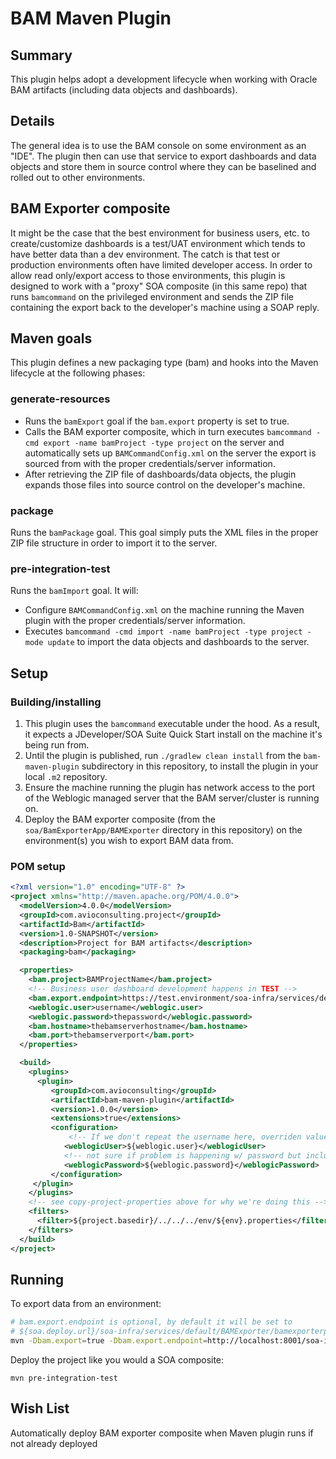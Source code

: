 # BAM Maven Plugin

## Summary

This plugin helps adopt a development lifecycle when working with Oracle BAM artifacts (including data objects and dashboards).

## Details

The general idea is to use the BAM console on some environment as an "IDE". The plugin then can use that service to export dashboards and data objects and store them in source control where they can be baselined and rolled out to other environments.

## BAM Exporter composite

It might be the case that the best environment for business users, etc. to create/customize dashboards is a test/UAT environment which tends to have better data than a dev environment. The catch is that test or production environments often have limited developer access. In order to allow read only/export access to those environments, this plugin is designed to work with a "proxy" SOA composite (in this same repo) that runs `bamcommand` on the privileged environment and sends the ZIP file containing the export back to the developer's machine using a SOAP reply.

## Maven goals

This plugin defines a new packaging type (bam) and hooks into the Maven lifecycle at the following phases:

### generate-resources
* Runs the `bamExport` goal if the `bam.export` property is set to true.
* Calls the BAM exporter composite, which in turn executes `bamcommand -cmd export -name bamProject -type project` on the server and automatically sets up `BAMCommandConfig.xml` on the server the export is sourced from with the proper credentials/server information.
* After retrieving the ZIP file of dashboards/data objects, the plugin expands those files into source control on the developer's machine.
### package
Runs the `bamPackage` goal. This goal simply puts the XML files in the proper ZIP file structure in order to import it to the server.
### pre-integration-test
Runs the `bamImport` goal. It will:
* Configure `BAMCommandConfig.xml` on the machine running the Maven plugin with the proper credentials/server information.
* Executes `bamcommand -cmd import -name bamProject -type project -mode update` to import the data objects and dashboards to the server.

## Setup

### Building/installing

1. This plugin uses the `bamcommand` executable under the hood. As a result, it expects a JDeveloper/SOA Suite Quick Start install on the machine it's being run from.
2. Until the plugin is published, run `./gradlew clean install` from the `bam-maven-plugin` subdirectory in this repository, to install the plugin in your local `.m2` repository.
3. Ensure the machine running the plugin has network access to the port of the Weblogic managed server that the BAM server/cluster is running on.
4. Deploy the BAM exporter composite (from the `soa/BamExporterApp/BAMExporter` directory in this repository) on the environment(s) you wish to export BAM data from.

### POM setup

```xml
<?xml version="1.0" encoding="UTF-8" ?>
<project xmlns="http://maven.apache.org/POM/4.0.0">
  <modelVersion>4.0.0</modelVersion>
  <groupId>com.avioconsulting.project</groupId>
  <artifactId>Bam</artifactId>
  <version>1.0-SNAPSHOT</version>
  <description>Project for BAM artifacts</description>
  <packaging>bam</packaging>

  <properties>
    <bam.project>BAMProjectName</bam.project>
    <!-- Business user dashboard development happens in TEST -->
    <bam.export.endpoint>https://test.environment/soa-infra/services/default/BAMExporter/bamexporterprocess_client_ep</bam.export.endpoint>
    <weblogic.user>username</weblogic.user>
    <weblogic.password>thepassword</weblogic.password>
    <bam.hostname>thebamserverhostname</bam.hostname>
    <bam.port>thebamserverport</bam.port>
  </properties>

  <build>
    <plugins>     
      <plugin>
         <groupId>com.avioconsulting</groupId>
         <artifactId>bam-maven-plugin</artifactId>
         <version>1.0.0</version>
         <extensions>true</extensions>
         <configuration>
             <!-- If we don't repeat the username here, overriden values from settings.xml do not make it into the plugin for some reason -->
            <weblogicUser>${weblogic.user}</weblogicUser>
            <!-- not sure if problem is happening w/ password but included it for above reason -->
            <weblogicPassword>${weblogic.password}</weblogicPassword>
         </configuration>
     </plugin>
    </plugins>
    <!-- see copy-project-properties above for why we're doing this -->
    <filters>
      <filter>${project.basedir}/../../../env/${env}.properties</filter>
    </filters>
  </build>
</project>
```

## Running

To export data from an environment:
```bash
# bam.export.endpoint is optional, by default it will be set to
# ${soa.deploy.url}/soa-infra/services/default/BAMExporter/bamexporterprocess_client_ep
mvn -Dbam.export=true -Dbam.export.endpoint=http://localhost:8001/soa-infra/services/default/BAMExporter/bamexporterprocess_client_ep generate-resources
```

Deploy the project like you would a SOA composite:

```
mvn pre-integration-test
```

## Wish List

Automatically deploy BAM exporter composite when Maven plugin runs if not already deployed
